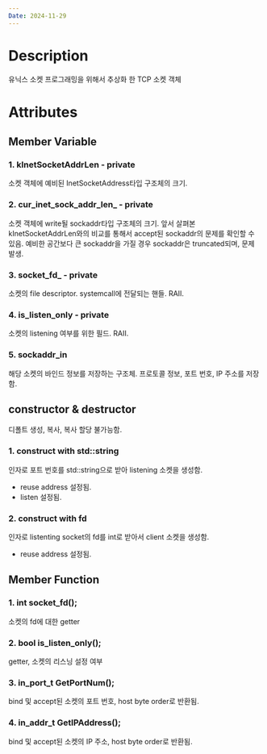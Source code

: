 ```yaml
---
Date: 2024-11-29
---
```


# Description
유닉스 소켓 프로그래밍을 위해서 추상화 한 TCP 소켓 객체

# Attributes
## Member Variable

### 1. kInetSocketAddrLen - private
소켓 객체에 예비된 InetSocketAddress타입 구조체의 크기.

### 2. cur_inet_sock_addr_len_ - private
소켓 객체에 write될 sockaddr타입 구조체의 크기. 앞서 살펴본 kInetSocketAddrLen와의 비교를 통해서
accept된 sockaddr의 문제를 확인할 수 있음. 예비한 공간보다 큰 sockaddr을 가질 경우 sockaddr은 truncated되며, 문제 발생.

### 3. socket_fd_ - private
소켓의 file descriptor. systemcall에 전달되는 핸들. RAII.

### 4. is_listen_only - private
소켓의 listening 여부를 위한 필드. RAII.

### 5. sockaddr_in
해당 소켓의 바인드 정보를 저장하는 구조체.
프로토콜 정보, 포트 번호, IP 주소를 저장함.

## constructor & destructor
디폴트 생성, 복사, 복사 할당 불가능함.

### 1. construct with std::string
인자로 포트 번호를 std::string으로 받아 listening 소켓을 생성함.

- reuse address 설정됨.
- listen 설정됨.

### 2. construct with fd
인자로 listenting socket의 fd를 int로 받아서 client 소켓을 생성함.

- reuse address 설정됨.

## Member Function

### 1. int socket_fd();
소켓의 fd에 대한 getter

### 2. bool is_listen_only();
getter, 소켓의 리스닝 설정 여부

### 3. in_port_t GetPortNum();
bind 및 accept된 소켓의 포트 번호, host byte order로 반환됨.

### 4. in_addr_t GetIPAddress();
bind 및 accept된 소켓의 IP 주소, host byte order로  반환됨.


